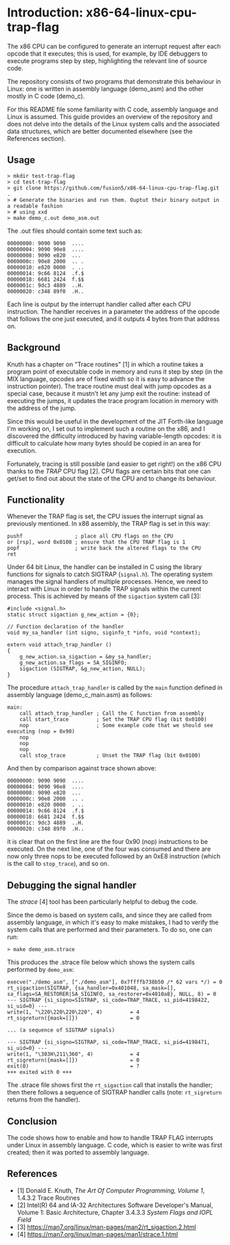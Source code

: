 # Introduction: x86-64-linux-cpu-trap-flag

The x86 CPU can be configured to generate an interrupt request after each opcode that it
executes; this is used, for example, by IDE debuggers to execute programs step by step, 
highlighting the relevant line of source code.

The repository consists of two programs that demonstrate this behaviour in Linux:
one is written in assembly language (demo\_asm) and the other mostly in C code (demo\_c).

For this README file some familiarity with C code, assembly language and Linux is assumed.
This guide provides an overview of the repository and does not delve into the
details of the Linux system calls and the associated data structures, which are better 
documented elsewhere (see the References section).


## Usage

```
> mkdir test-trap-flag
> cd test-trap-flag
> git clone https://github.com/fusion5/x86-64-linux-cpu-trap-flag.git .
> # Generate the binaries and run them. Ouptut their binary output in a readable fashion
> # using xxd
> make demo_c.out demo_asm.out
```

The .out files should contain some text such as:

```
00000000: 9090 9090  ....
00000004: 9090 90e8  ....
00000008: 9090 e820  ... 
0000000c: 90e8 2000  .. .
00000010: e820 0000  . ..
00000014: 9c66 8124  .f.$
00000018: 6681 2424  f.$$
0000001c: 9dc3 4889  ..H.
00000020: c348 89f0  .H..
```

Each line is output by the interrupt handler called after each CPU instruction. 
The handler receives in a parameter the address of the opcode that 
follows the one just executed, and it outputs 4 bytes from that address on.


## Background

Knuth has a chapter on "Trace routines" [1] in which a routine 
takes a program point of executable code in memory and runs it step by step (in
the MIX language, opcodes are of fixed width so it is easy to advance the 
instruction pointer). The trace routine must deal with jump opcodes as a special 
case, because it mustn't let any jump exit the routine: instead of executing
the jumps, it updates the trace program location in memory with the address of 
the jump.

Since this would be useful in the development of the JIT Forth-like language I'm 
working on, I set out to implement such a routine on the x86, and I discovered the 
difficulty introduced by having variable-length opcodes: it is difficult to calculate
how many bytes should be copied in an area for execution.

Fortunately, tracing is still possible (and easier to get right!) on the x86 
CPU thanks to the _TRAP_ CPU flag [2]. CPU flags are certain bits that one can get/set 
to find out about the state of the CPU and to change its behaviour.


## Functionality

Whenever the TRAP flag is set, the CPU issues the interrupt signal as 
previously mentioned. In x86 assembly, the TRAP flag is set in this way:

```
pushf                 ; place all CPU flags on the CPU
or [rsp], word 0x0100 ; ensure that the CPU TRAP flag is 1
popf                  ; write back the altered flags to the CPU
ret
```

Under 64 bit Linux, the handler can be installed in C using the library 
functions for signals to catch SIGTRAP (`signal.h`).
The operating system manages the signal handlers of multiple processes. Hence, we
need to interact with Linux in order to handle TRAP signals within
the current process. This is achieved by means of the `sigaction` system call [3]:

```
#include <signal.h>
static struct sigaction g_new_action = {0};  

// Function declaration of the handler
void my_sa_handler (int signo, siginfo_t *info, void *context);

extern void attach_trap_handler () 
{
    g_new_action.sa_sigaction = &my_sa_handler;
    g_new_action.sa_flags = SA_SIGINFO;
    sigaction (SIGTRAP, &g_new_action, NULL);
}
```

The procedure `attach_trap_handler` is called by the `main` function defined in 
assembly language (demo\_c\_main.asm) as follows:

```
main: 
    call attach_trap_handler ; Call the C function from assembly
    call start_trace         ; Set the TRAP CPU flag (bit 0x0100)
    nop                      ; Some example code that we should see executing (nop = 0x90)
    nop
    nop
    nop
    call stop_trace          ; Unset the TRAP flag (bit 0x0100)
```

And then by comparison against trace shown above:

```
00000000: 9090 9090  ....
00000004: 9090 90e8  ....
00000008: 9090 e820  ... 
0000000c: 90e8 2000  .. .
00000010: e820 0000  . ..
00000014: 9c66 8124  .f.$
00000018: 6681 2424  f.$$
0000001c: 9dc3 4889  ..H.
00000020: c348 89f0  .H..
```

it is clear that on the first line are the four 0x90 (nop) instructions to be 
executed. On the next line, one of the four was consumed and there are now only
three nops to be executed followed by an 0xE8 instruction (which is the call
to `stop_trace`), and so on. 


## Debugging the signal handler

The _strace_ [4] tool has been particularly helpful to debug the code. 

Since the demo is based on system calls, and since they are called from 
assembly language, in which it's easy to make mistakes, I had to verify the 
system calls that are performed and their parameters. To do so, one can run:

    > make demo_asm.strace

This produces the .strace file below which shows the system calls performed
by `demo_asm`:

```
execve("./demo_asm", ["./demo_asm"], 0x7ffffb738b50 /* 62 vars */) = 0
rt_sigaction(SIGTRAP, {sa_handler=0x401048, sa_mask=[], sa_flags=SA_RESTORER|SA_SIGINFO, sa_restorer=0x4010a8}, NULL, 8) = 0
--- SIGTRAP {si_signo=SIGTRAP, si_code=TRAP_TRACE, si_pid=4198422, si_uid=0} ---
write(1, "\220\220\220\220", 4)         = 4
rt_sigreturn({mask=[]})                 = 0

... (a sequence of SIGTRAP signals)

--- SIGTRAP {si_signo=SIGTRAP, si_code=TRAP_TRACE, si_pid=4198471, si_uid=0} ---
write(1, "\303H\211\360", 4)            = 4
rt_sigreturn({mask=[]})                 = 0
exit(0)                                 = ?
+++ exited with 0 +++
```

The .strace file shows first the `rt_sigaction` call that installs the handler; 
then there follows a sequence of SIGTRAP handler calls (note: `rt_sigreturn` 
returns from the handler).


## Conclusion

The code shows how to enable and how to handle TRAP FLAG interrupts under Linux 
in assembly language. C code, which is easier to write was first created; then it
was ported to assembly language.

## References

- [1] Donald E. Knuth, _The Art Of Computer Programming, Volume 1_, 1.4.3.2 Trace Routines
- [2] Intel(R) 64 and IA-32 Architectures Software Developer's Manual, Volume 1: Basic Architecture, Chapter 3.4.3.3 _System Flags and IOPL Field_
- [3] https://man7.org/linux/man-pages/man2/rt_sigaction.2.html 
- [4] https://man7.org/linux/man-pages/man1/strace.1.html
